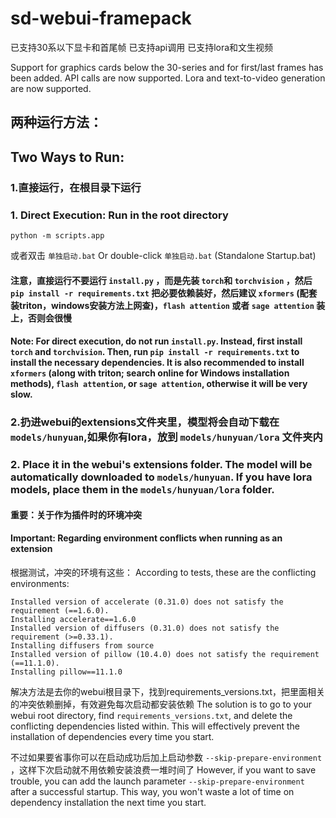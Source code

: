 # sd-webui-framepack

已支持30系以下显卡和首尾帧
已支持api调用
已支持lora和文生视频

Support for graphics cards below the 30-series and for first/last frames has been added.
API calls are now supported.
Lora and text-to-video generation are now supported.

## 两种运行方法：
## Two Ways to Run:

### 1.直接运行，在根目录下运行
### 1. Direct Execution: Run in the root directory

```
python -m scripts.app
```

或者双击 `单独启动.bat`
Or double-click `单独启动.bat` (Standalone Startup.bat)

#### 注意，直接运行不要运行 `install.py` ，而是先装 `torch`和 `torchvision` ，然后 `pip install -r requirements.txt` 把必要依赖装好，然后建议 `xformers` (配套装triton，windows安装方法上网查)，`flash attention` 或者 `sage attention` 装上，否则会很慢
#### Note: For direct execution, do not run `install.py`. Instead, first install `torch` and `torchvision`. Then, run `pip install -r requirements.txt` to install the necessary dependencies. It is also recommended to install `xformers` (along with triton; search online for Windows installation methods), `flash attention`, or `sage attention`, otherwise it will be very slow.

### 2.扔进webui的extensions文件夹里，模型将会自动下载在 `models/hunyuan`,如果你有lora，放到 `models/hunyuan/lora` 文件夹内
### 2. Place it in the webui's extensions folder. The model will be automatically downloaded to `models/hunyuan`. If you have lora models, place them in the `models/hunyuan/lora` folder.

#### 重要：关于作为插件时的环境冲突
#### Important: Regarding environment conflicts when running as an extension

根据测试，冲突的环境有这些：
According to tests, these are the conflicting environments:

```
Installed version of accelerate (0.31.0) does not satisfy the requirement (==1.6.0).
Installing accelerate==1.6.0
Installed version of diffusers (0.31.0) does not satisfy the requirement (>=0.33.1).
Installing diffusers from source
Installed version of pillow (10.4.0) does not satisfy the requirement (==11.1.0).
Installing pillow==11.1.0
```

解决方法是去你的webui根目录下，找到requirements_versions.txt，把里面相关的冲突依赖删掉，有效避免每次启动都安装依赖
The solution is to go to your webui root directory, find `requirements_versions.txt`, and delete the conflicting dependencies listed within. This will effectively prevent the installation of dependencies every time you start.

不过如果要省事你可以在启动成功后加上启动参数 `--skip-prepare-environment` ，这样下次启动就不用依赖安装浪费一堆时间了
However, if you want to save trouble, you can add the launch parameter `--skip-prepare-environment` after a successful startup. This way, you won't waste a lot of time on dependency installation the next time you start.

